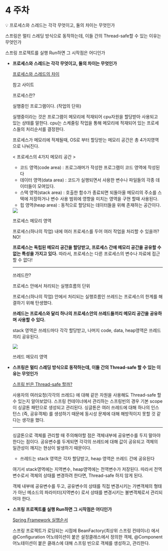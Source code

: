# 4 주차

<aside>
💡 프로세스와 스레드는 각각 무엇이고, 둘의 차이는 무엇인가

스프링은 멀티 스레딩 방식으로 동작하는데, 이들 간의 Thread-safe할 수 있는 이유는 무엇인가

스프링 프로젝트를 실행 Run하면 그 시작점은 어디인가

</aside>

- **프로세스와 스레드는 각각 무엇이고, 둘의 차이는 무엇인가**
    
    [프로세스와 스레드의 차이](https://velog.io/@raejoonee/%ED%94%84%EB%A1%9C%EC%84%B8%EC%8A%A4%EC%99%80-%EC%8A%A4%EB%A0%88%EB%93%9C%EC%9D%98-%EC%B0%A8%EC%9D%B4)
    
    참고 사이트
    
    프로세스란?
    
    실행중인 프로그램이다. (작업의 단위)
    
    실행중이라는 것은 프로그램이 메모리에 적재되어 cpu자원을 할당받아 사용되고 있는 상태를 말한다. cpu는 스케줄링 작업을 통해 메모리에 적재되어 있는 프로세스들의 처리순서를 결정한다.
    
     
    
    프로세스가 메모리에 적제될때, OS로 부터 할당받는 메모리 공간은 총 4가지영역으로 나눠진다.
    
    <  프로세스의 4가지 메모리 공간 >
    
    - 코드 영역(code area) : 프로그래머가 작성한 프로그램이 코드 영역에 작성된다
    - 데이터 영역(data area) : 코드가 실행되면서 사용한 변수나 파일들의 각종 데이터들이 모여있다.
    - 스택 영역(stack area) : 호출한 함수가 종료되면 되돌아올 메모리의 주소를 스택에 저장하거나 변수 사용 범위에 영향을 미치는 영역을 구현 할때 사용된다.
    - 힙 영역(heap area) : 동적으로 할당되는 데이터들을 위해 존재하는 공간이다.
    
    <img src="./images/4주차-1.png">
    
    프로세스 메모리 영역
    
    프로세스(하나의 작업) 내에 여러 프로세스를 두어 여러 작업을 처리할 수 있을까? NO!
    
    **프로세스는 독립된 메모리 공간을 할당받고, 프로세스 간에 메모리 공간을 공유할 수 없는 특성을 가지고 있다.** 따라서, 프로세스는 다른 프로세스의 변수나 자료에 접근할 수 없다!
    
    ---
    
    쓰레드란?
    
    프로세스 안에서 처리되는 실행흐름의 단위
    
    프로세스(하나의 작업) 안에서 처리되는 실행흐름인 쓰레드는 프로세스의 한계를 해결하기 위해 탄생했다. 
    
    **쓰레드는 프로세스와 달리 하나의 프로세스안의 쓰레드들끼리 메모리 공간을 공유하며 사용할 수 있다.** 
    
    stack 영역은 쓰레드마다 각각 할당받고, 나머지 code, data, heap영역은 쓰레드끼리 공유된다.
    
     <img src="./images/4주차-2.png">
    
    쓰레드 메모리 영역
    
- **스프링은 멀티 스레딩 방식으로 동작하는데, 이들 간의 Thread-safe 할 수 있는 이유는 무엇인가**
    
    [스프링 빈은 Thread-safe 할까?](https://alwayspr.tistory.com/m/11)
    
    사용자의 여러요청(각각의 쓰레드) 에 대해 같은 자원을 사용해도 Thread-safe 할 수 있는지 알아보았다. 스프링 컨테이너에서 관리하는 스프링빈의 경우 기본 scope이 싱글톤 패턴으로 생성되고 관리된다. 싱글톤은 여러 쓰레드에 대해 하나의 인스턴스 (즉, 공유객체) 를 생성하기 때문에 동시성 문제에 대해 해방적이지 못할 것 같다는 생각을 했다. 
    
    ---
    
    싱글톤으로 객체를 관리할 때 주의해야할 점은 객체내부에 공유변수를 두지 말아야 한다는 점이다. 공유변수를 두게되면 각각의 쓰레드에 대해 값이 공유되고 객체의 일관성이 깨지는 현상이 발생하기 때문이다. 
    
    - 쓰레드는 stack 영역은 각자 할당받고, heap 영역은 쓰레드 간에 공유된다
    
    여기서 stack영역에는 지역변수, heap영역에는 전역변수가 저장된다. 따라서 전역변수로서 객체의 상태를 변경하려 한다면, Thread-safe 하지 않게 된다. 
    
    객체 내부에 공유변수를 두고, 공유변수의 상태를 직접 변경시키는 가변객체의 형태가 아닌 메소드의 파라미터(지역변수) 로서 상태를 변경시키는 불변객체로서 관리되어야 한다.
    
- **스프링 프로젝트를 실행 Run하면 그 시작점은 어디인가**
    
    [Spring Framework 실행순서](https://javannspring.tistory.com/231)
    
    스프링 프로젝트가 로딩되는 시점에 BeanFactory(최상위 스프링 컨테이너) 에서 @Configuration 어노테이션이 붙은 설정클래스에서 정의한 객체, @Component 어노테이션이 붙은 클래스에 대해 스프링 빈으로 객체를 생성하고, 관리한다.

